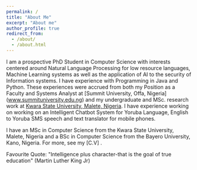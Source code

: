 ```yaml
---
permalink: /
title: "About Me"
excerpt: "About me"
author_profile: true
redirect_from: 
  - /about/
  - /about.html
---
```


I am a prospective PhD Student in Computer Science with interests centered around  Natural Language Processing for low resource languages, Machine Learning systems as well as the application of AI to the security of Information systems. I have experience with Programming in Java and Python. These experiences were accrued from both my Position as a Faculty and Systems Analyst at [Summit University, Offa, Nigeria] (www.summituniversity.edu.ng) and my undergraduate and MSc. research work at [Kwara State University, Malete, Nigeria](web.kwasu.edu.ng). I have experience working on  working on an Intelligent Chatbot System for Yoruba Language, English to Yoruba SMS speech and text translator for mobile phones. 

I have an MSc in Computer Science from the Kwara State University, Malete, Nigeria and a BSc in Computer Science from the Bayero University, Kano, Nigeria. For more, see my [C.V] .

Favourite Quote: "Intelligence plus character-that is the goal of true education" (Martin Luther King Jr)



